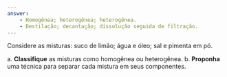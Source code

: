 ```yaml
---
answer:
    - Homogênea; heterogênea; heterogênea.
    - Destilação; decantação; dissolução seguida de filtração.
---
```


Considere as misturas: suco de limão; água e óleo; sal e pimenta em pó.

a. **Classifique** as misturas como homogênea ou heterogênea.
b. **Proponha** uma técnica para separar cada mistura em seus componentes.
